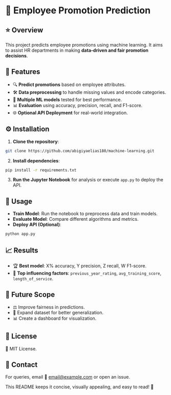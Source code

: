# 🚀 Employee Promotion Prediction

## ⭐ Overview
This project predicts employee promotions using machine learning. It aims to assist HR departments in making **data-driven and fair promotion decisions**.

## 📌 Features
- 🔍 **Predict promotions** based on employee attributes.
- 🛠 **Data preprocessing** to handle missing values and encode categories.
- 🤖 **Multiple ML models** tested for best performance.
- 📊 **Evaluation** using accuracy, precision, recall, and F1-score.
- 🌐 **Optional API Deployment** for real-world integration.

## ⚙️ Installation
1. **Clone the repository**:
```sh
git clone https://github.com/abigiyaelias180/machine-learning.git

```
2. **Install dependencies**:
```sh
pip install -r requirements.txt
```
3. **Run the Jupyter Notebook** for analysis or execute `app.py` to deploy the API.

## 🚀 Usage
- **Train Model**: Run the notebook to preprocess data and train models.
- **Evaluate Model**: Compare different algorithms and metrics.
- **Deploy API (Optional)**:
```sh
python app.py
```

## 📈 Results
- 🏆 **Best model**: X% accuracy, Y precision, Z recall, W F1-score.
- 🔑 **Top influencing factors**: `previous_year_rating`, `avg_training_score`, `length_of_service`.

## 🔮 Future Scope
- ⚖️ Improve fairness in predictions.
- 📂 Expand dataset for better generalization.
- 📊 Create a dashboard for visualization.

## 📜 License
📝 MIT License.

## 📩 Contact
For queries, email 📧 [email@example.com](abigiyaelias180@gmail.com) or open an issue.

This README keeps it concise, visually appealing, and easy to read! 🚀

